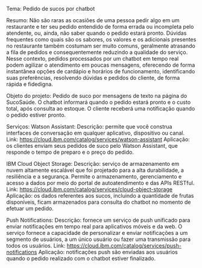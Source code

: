 Tema: Pedido de sucos por chatbot

Resumo:
Não são raras as ocasiões de uma pessoa pedir algo em um restaurante e ter seu pedido entendido de forma errada ou incompleta pelo atendente, ou, ainda, não saber quando o pedido estará pronto. Dúvidas frequentes como quais são os sabores, os valores e os adicionais presentes no restaurante também costumam ser muito comuns, geralmente atrasando a fila de pedidos e consequentemente reduzindo a qualidade do serviço. Nesse contexto, pedidos processados por um chatbot em tempo real podem agilizar o atendimento em poucas mensagens, oferecendo de forma instantânea opções de cardápio e horários de funcionamento, identificando suas preferências, resolvendo dúvidas e pedidos do cliente, de forma rápida e fidedigna.

Objeto do projeto:
Pedido de suco por mensagens de texto na página do SucoSaúde. O chatbot informará quando o pedido estará pronto e o custo total, após consulta ao estoque. O cliente receberá uma notificação quando o pedido estiver pronto.


Serviços:
Watson Assistant:
Descrição: permite que você construa interfaces de conversação em qualquer aplicativo, dispositivo ou canal.
Link: https://cloud.ibm.com/catalog/services/watson-assistant
Aplicação: os clientes enviam seus pedidos de suco pelo Watson Assistant, que responde o tempo de preparo e o preço do pedido.

IBM Cloud Object Storage:
Descrição: serviço de armazenamento em nuvem altamente escalável que foi projetado para a alta durabilidade, a resiliência e a segurança. Permite o armazenamento, gerenciamento e acesso a dados por meio do portal de autoatendimento e das APIs RESTful.
Link: https://cloud.ibm.com/catalog/services/cloud-object-storage
Aplicação: os dados referentes aos sucos, incluindo a quantidade de frutas disponíveis, ficam armazenados para consulta do chatbot no momento de efetuar um pedido.

Push Notifications:
Descrição: fornece um serviço de push unificado para enviar notificações em tempo real para aplicativos móveis e da web. O serviço fornece a capacidade de personalizar e enviar notificações a um segmento de usuários, a um único usuário ou fazer uma transmissão para todos os usuários.
Link: https://cloud.ibm.com/catalog/services/push-notifications
Aplicação: notificações push são enviadas aos usuários quando o pedido realizado com o chatbot estiver finalizado.
